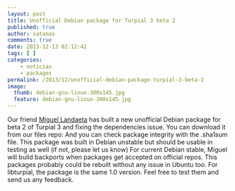 ```yaml
---
layout: post
title: Unofficial Debian package for Turpial 3 beta 2
published: true
author: satanas
comments: true
date: 2013-12-13 02:12:42
tags: [ ]
categories:
    - noticias
    - packages
permalink: /2013/12/unofficial-debian-package-turpial-3-beta-2
image:
  thumb: debian-gnu-linux-300x145.jpg
  feature: debian-gnu-linux-300x145.jpg
---
```


 

  
Our friend [Miguel Landaeta][1] has built a new unofficial Debian package for beta 2 of Turpial 3 and fixing the dependencies issue. You can download it from our files repo:  And you can check package integrity with the .sha1sum file. This package was built in Debian unstable but should be usable in testing as well (if not, please let us know) For current Debian stable, Miguel will build backports when packages get accepted on official repos. This packages probably could be rebuilt without any issue in Ubuntu too. For libturpial, the package is the same 1.0 version. Feel free to test them and send us any feedback.

 [1]: https://twitter.com/nomadium
